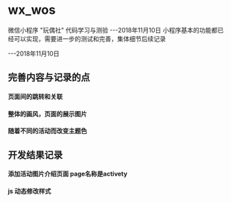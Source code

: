 # wx_wos
微信小程序 "玩偶社" 代码学习与测验
---2018年11月10日
小程序基本的功能都已经可以实现，需要进一步的测试和完善，集体细节后续记录

---2018年11月10日
## 完善内容与记录的点
#### 页面间的跳转和关联
#### 整体的画风，页面的展示图片
#### 随着不同的活动而改变主题色


## 开发结果记录
#### 添加活动图片介绍页面 page名称是activety
#### js 动态修改样式







